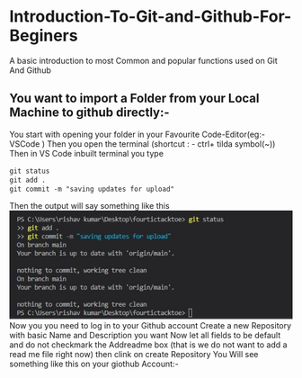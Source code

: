 # Introduction-To-Git-and-Github-For-Beginers
A basic introduction to most Common and popular functions used on Git And Github
## You want to import a Folder from your Local Machine to github directly:- 
You start with opening your folder in your Favourite Code-Editor(eg:- VSCode )
Then you open the terminal (shortcut : - ctrl+ tilda symbol(~))
Then in VS Code inbuilt terminal you type
```
git status
git add .
git commit -m "saving updates for upload"
```
Then the output will say something like this </br>
<img src="https://github.com/Rishav9852Kumar/Introduction-To-Git-and-Github-For-Beginers/blob/main/Resources/github-image-1.jpg">
Now you you need to log in to your Github account 
Create a new Repository with basic Name and Description you want
Now let all fields to be default and do not checkmark the Addreadme box (that is we do not want to add a read me file right now)
then clink on create Repository
You Will see something like this on your giothub Account:-
<img src="">



